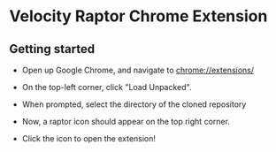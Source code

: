 # Velocity Raptor Chrome Extension

## Getting started

* Open up Google Chrome, and navigate to [chrome://extensions/](chrome://extensions/)

* On the top-left corner, click "Load Unpacked".
* When prompted, select the directory of the cloned repository
* Now, a raptor icon should appear on the top right corner.
* Click the icon to open the extension!
